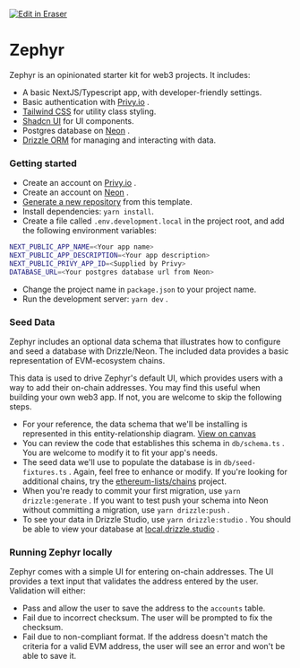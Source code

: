 <p><a target="_blank" href="https://app.eraser.io/workspace/oRI3IcQibkaiElPYiQDX" id="edit-in-eraser-github-link"><img alt="Edit in Eraser" src="https://firebasestorage.googleapis.com/v0/b/second-petal-295822.appspot.com/o/images%2Fgithub%2FOpen%20in%20Eraser.svg?alt=media&amp;token=968381c8-a7e7-472a-8ed6-4a6626da5501"></a></p>

# Zephyr

Zephyr is an opinionated starter kit for web3 projects. It includes:

- A basic NextJS/Typescript app, with developer-friendly settings.
- Basic authentication with [﻿Privy.io](https://www.privy.io/) .
- [﻿Tailwind CSS](https://tailwindcss.com/) for utility class styling.
- [﻿Shadcn UI](https://ui.shadcn.com/) for UI components.
- Postgres database on [﻿Neon](https://neon.tech/) .
- [﻿Drizzle ORM](https://orm.drizzle.team/) for managing and interacting with data.

### Getting started

- Create an account on [﻿Privy.io](https://www.privy.io/) .
- Create an account on [﻿Neon](https://neon.tech/) .
- [﻿Generate a new repository](https://docs.github.com/en/repositories/creating-and-managing-repositories/creating-a-repository-from-a-template) from this template.
- Install dependencies: `yarn install`.
- Create a file called `.env.development.local` in the project root, and add the following environment variables:

```bash
NEXT_PUBLIC_APP_NAME=<Your app name>
NEXT_PUBLIC_APP_DESCRIPTION=<Your app description>
NEXT_PUBLIC_PRIVY_APP_ID=<Supplied by Privy>
DATABASE_URL=<Your postgres database url from Neon>
```

- Change the project name in `package.json` to your project name.
- Run the development server: `yarn dev` .

### Seed Data

Zephyr includes an optional data schema that illustrates how to configure and seed a database with Drizzle/Neon. The included data provides a basic representation of EVM-ecosystem chains.

This data is used to drive Zephyr's default UI, which provides users with a way to add their on-chain addresses. You may find this useful when building your own web3 app. If not, you are welcome to skip the following steps.

- For your reference, the data schema that we'll be installing is represented in this entity-relationship diagram. [﻿View on canvas](https://app.eraser.io/workspace/oRI3IcQibkaiElPYiQDX?elements=AqBdJp_5XgMUeEa37uVIFQ)
- You can review the code that establishes this schema in `db/schema.ts` . You are welcome to modify it to fit your app's needs.
- The seed data we'll use to populate the database is in `db/seed-fixtures.ts` . Again, feel free to enhance or modify. If you're looking for additional chains, try the [﻿ethereum-lists/chains](https://github.com/ethereum-lists/chains) project.
- When you're ready to commit your first migration, use `yarn drizzle:generate` . If you want to test push your schema into Neon without committing a migration, use `yarn drizzle:push` .
- To see your data in Drizzle Studio, use `yarn drizzle:studio` . You should be able to view your database at [﻿local.drizzle.studio](https://local.drizzle.studio/) .

### Running Zephyr locally

Zephyr comes with a simple UI for entering on-chain addresses. The UI provides a text input that validates the address entered by the user. Validation will either:

- Pass and allow the user to save the address to the `accounts` table.
- Fail due to incorrect checksum. The user will be prompted to fix the checksum.
- Fail due to non-compliant format. If the address doesn't match the criteria for a valid EVM address, the user will see an error and won't be able to save it.

<!--- Eraser file: https://app.eraser.io/workspace/oRI3IcQibkaiElPYiQDX --->
